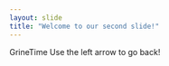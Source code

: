 ```yaml
---
layout: slide
title: "Welcome to our second slide!"
---
```

GrineTime
Use the left arrow to go back!
